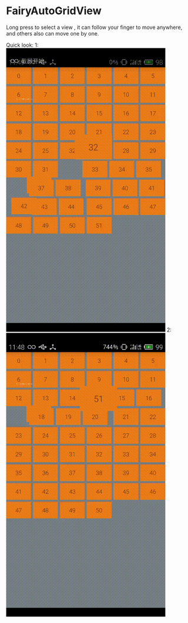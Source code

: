 # FairyAutoGridView
Long press to select a view , it can follow your finger to move anywhere, and others also can move one by one.

Quick look:
1:
 ![image](/device_1.gif)
2:
 ![image](/device_2.gif)